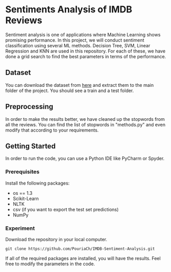# Sentiments Analysis of IMDB Reviews

Sentiment analysis is one of applications where Machine Learning shows promising performance. In this project, we will conduct sentiment classification using several ML methods. Decision Tree, SVM, Linear Regression and KNN are used in this repository. For each of these, we have done a grid search to find the best parameters in terms of the performance. 
## Dataset
You can download the dataset from [here](https://drive.google.com/open?id=1kiRwts8yhw4E-MM82_VcIRkRhlXsBnWG) and extract them to the main folder of the project. You should see a train and a test folder. 
## Preprocessing
In order to make the results better, we have cleaned up the stopwords from all the reviews. You can find the list of stopwords in "methods.py" and even modify that according to your requirements.
## Getting Started
In order to run the code, you can use a Python IDE like PyCharm or Spyder. 
### Prerequisites
Install the following packages: 
* os == 1.3
* Scikit-Learn
* NLTK
* csv (if you want to export the test set predictions)
* NumPy
### Experiment
Download the repository in your local computer. 
```
git clone https://github.com/PouriaCh/IMDB-Sentiment-Analysis.git
```
If all of the required packages are installed, you will have the results. Feel free to modify the parameters in the code.
